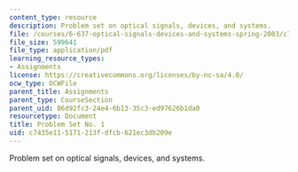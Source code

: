 ```yaml
---
content_type: resource
description: Problem set on optical signals, devices, and systems.
file: /courses/6-637-optical-signals-devices-and-systems-spring-2003/c7435e115171213fdfcb621ec3db209e_6637pset1.pdf
file_size: 599641
file_type: application/pdf
learning_resource_types:
- Assignments
license: https://creativecommons.org/licenses/by-nc-sa/4.0/
ocw_type: OCWFile
parent_title: Assignments
parent_type: CourseSection
parent_uid: 86d92fc3-24e4-6b13-35c3-ed97626b1da0
resourcetype: Document
title: Problem Set No. 1
uid: c7435e11-5171-213f-dfcb-621ec3db209e
---
```

Problem set on optical signals, devices, and systems.